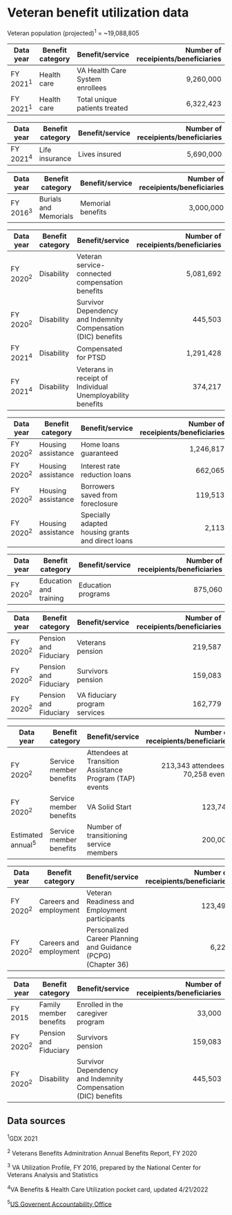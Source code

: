 # Veteran benefit utilization data

Veteran population (projected)<sup>1</sup> = ~19,088,805

|	Data year	|	Benefit category | Benefit/service	|	Number of receipients/beneficiaries
|	---	|	---	| --- | --:
| FY 2021<sup>1</sup>	|	Health care | VA Health Care System enrollees	|	9,260,000
|	FY 2021<sup>1</sup>	|	Health care | Total unique patients treated 	|	6,322,423

|	Data year	|	Benefit category | Benefit/service	|	Number of receipients/beneficiaries
|	---	|	---	| --- | --:
|	FY 2021<sup>4</sup>	|	Life insurance | Lives insured	|	5,690,000

|	Data year	|	Benefit category | Benefit/service	|	Number of receipients/beneficiaries
|	---	|	---	| --- | --:
| FY 2016<sup>3</sup> | Burials and Memorials | Memorial benefits | 3,000,000

|	Data year	|	Benefit category | Benefit/service	|	Number of receipients/beneficiaries
|	---	|	---	| --- | --:
| FY 2020<sup>2</sup>	|	Disability | Veteran service-connected compensation benefits 	|	5,081,692
| FY 2020<sup>2</sup>	|	Disability | Survivor Dependency and Indemnity Compensation (DIC) benefits 	|	445,503
|	FY 2021<sup>4</sup> | Disability | Compensated for PTSD	|	1,291,428
|	FY 2021<sup>4</sup> | Disability | Veterans in receipt of Individual Unemployability benefits | 374,217

|	Data year	|	Benefit category | Benefit/service	|	Number of receipients/beneficiaries
|	---	|	---	| --- | --:
|	FY 2020<sup>2</sup>	|	Housing assistance | Home loans guaranteed	|	1,246,817
|	FY 2020<sup>2</sup>	|	Housing assistance | Interest rate reduction loans	|	662,065
|	FY 2020<sup>2</sup>	|	Housing assistance | Borrowers saved from foreclosure	|	119,513
|	FY 2020<sup>2</sup>	|	Housing assistance | Specially adapted housing grants and direct loans	|	2,113

|	Data year	|	Benefit category | Benefit/service	|	Number of receipients/beneficiaries
|	---	|	---	| --- | --:
|	FY 2020<sup>2</sup>	|	Education and training | Education programs	|	875,060

|	Data year	|	Benefit category | Benefit/service	|	Number of receipients/beneficiaries
|	---	|	---	| --- | --:
|	FY 2020<sup>2</sup>	|	Pension and Fiduciary |Veterans pension 	|	219,587
|	FY 2020<sup>2</sup>	|	Pension and Fiduciary | Survivors pension 	|	159,083
|	FY 2020<sup>2</sup>	|	Pension and Fiduciary |VA fiduciary program services 	|	162,779

|	Data year	|	Benefit category | Benefit/service	|	Number of receipients/beneficiaries
|	---	|	---	| --- | --:
|	FY 2020<sup>2</sup>|	Service member benefits | Attendees at Transition Assistance Program (TAP) events  	|	213,343 attendees - 70,258 events
|	FY 2020<sup>2</sup>|	Service member benefits | VA Solid Start   	|	123,743
| Estimated annual<sup>5</sup> | Service member benefits  | Number of transitioning service members | 200,000 |

|	Data year	|	Benefit category | Benefit/service	|	Number of receipients/beneficiaries
|	---	|	---	| --- | --:
|	FY 2020<sup>2</sup>	|	Careers and employment | Veteran Readiness and Employment participants	|	123,490
|	FY 2020<sup>2</sup>	|	Careers and employment | Personalized Career Planning and Guidance (PCPG) (Chapter 36)	|	6,223

|	Data year	|	Benefit category | Benefit/service	|	Number of receipients/beneficiaries
|	---	|	---	| --- | --:
|	FY 2015	|	Family member benefits | Enrolled in the caregiver program	|	33,000
|	FY 2020<sup>2</sup>	|	Pension and Fiduciary | Survivors pension 	|	159,083
| FY 2020<sup>2</sup>	|	Disability | Survivor Dependency and Indemnity Compensation (DIC) benefits 	|	445,503

## Data sources
<sup>1</sup>GDX 2021

<sup>2</sup> Veterans Benefits Adminitration Annual Benefits Report, FY 2020

<sup>3</sup> VA Utilization Profile, FY 2016, prepared by the National Center for Veterans Analysis and Statistics

<sup>4</sup>VA Benefits & Health Care Utilization pocket card, updated 4/21/2022

<sup>5</sup>[US Governent Accountability Office](https://www.gao.gov/products/gao-19-438r)



